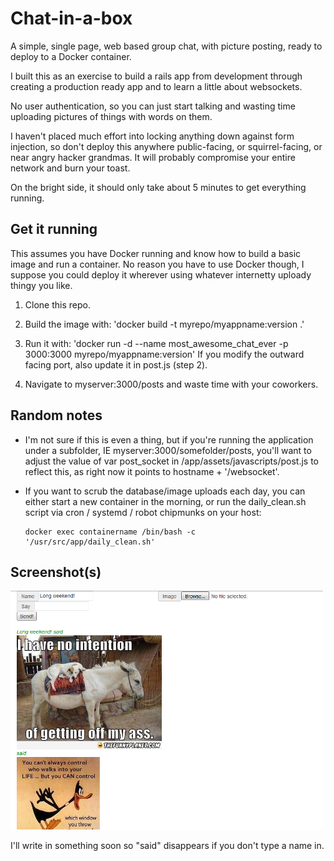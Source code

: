 # Chat-in-a-box

A simple, single page, web based group chat, with picture posting, ready to deploy to a Docker container.

I built this as an exercise to build a rails app from development through creating a production ready app and to learn a little about websockets.

No user authentication, so you can just start talking and wasting time uploading pictures of things with words on them.

I haven't placed much effort into locking anything down against form injection, so don't deploy this anywhere public-facing, or squirrel-facing, or near angry hacker grandmas.  It will probably compromise your entire network and burn your toast.

On the bright side, it should only take about 5 minutes to get everything running.

## Get it running

This assumes you have Docker running and know how to build a basic image and run a container.
No reason you have to use Docker though, I suppose you could deploy it wherever using whatever internetty uploady thingy you like.

1.  Clone this repo.

2.  Build the image with:
        'docker build -t myrepo/myappname:version .'

3.  Run it with:
        'docker run -d --name most_awesome_chat_ever -p 3000:3000 myrepo/myappname:version'
    If you modify the outward facing port, also update it in post.js (step 2).

4.  Navigate to myserver:3000/posts and waste time with your coworkers.

## Random notes

*   I'm not sure if this is even a thing, but if you're running the application under a subfolder, IE myserver:3000/somefolder/posts, you'll want to adjust the value of var post_socket in /app/assets/javascripts/post.js to reflect this, as right now it points to hostname + '/websocket'.

*   If you want to scrub the database/image uploads each day, you can either start a new container in the morning, or run the daily_clean.sh script via cron / systemd / robot chipmunks on your host:

        docker exec containername /bin/bash -c '/usr/src/app/daily_clean.sh'

## Screenshot(s)
![Screenshot](chat-screenshot.PNG)

I'll write in something soon so "said" disappears if you don't type a name in.
